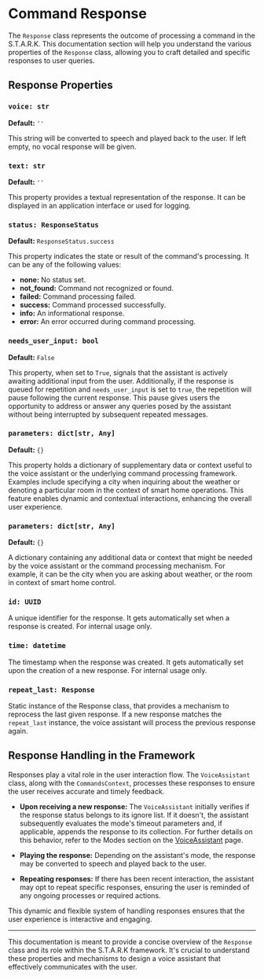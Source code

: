 # Command Response

The `Response` class represents the outcome of processing a command in the S.T.A.R.K. This documentation section will help you understand the various properties of the `Response` class, allowing you to craft detailed and specific responses to user queries.

## Response Properties

### `voice: str`
**Default:** `''`

This string will be converted to speech and played back to the user. If left empty, no vocal response will be given.

### `text: str`
**Default:** `''`

This property provides a textual representation of the response. It can be displayed in an application interface or used for logging.

### `status: ResponseStatus`
**Default:** `ResponseStatus.success`

This property indicates the state or result of the command's processing. It can be any of the following values:

- **none:** No status set.
- **not_found:** Command not recognized or found.
- **failed:** Command processing failed.
- **success:** Command processed successfully.
- **info:** An informational response.
- **error:** An error occurred during command processing.

### `needs_user_input: bool`
**Default:** `False`

This property, when set to `True`, signals that the assistant is actively awaiting additional input from the user. Additionally, if the response is queued for repetition and `needs_user_input` is set to `true`, the repetition will pause following the current response. This pause gives users the opportunity to address or answer any queries posed by the assistant without being interrupted by subsequent repeated messages.

### `parameters: dict[str, Any]`
**Default:** `{}`

This property holds a dictionary of supplementary data or context useful to the voice assistant or the underlying command processing framework. Examples include specifying a city when inquiring about the weather or denoting a particular room in the context of smart home operations. This feature enables dynamic and contextual interactions, enhancing the overall user experience.

### `parameters: dict[str, Any]`
**Default:** `{}`

A dictionary containing any additional data or context that might be needed by the voice assistant or the command processing mechanism. For example, it can be the city when you are asking about weather, or the room in context of smart home control.

### `id: UUID`

A unique identifier for the response. It gets automatically set when a response is created. For internal usage only.

### `time: datetime`

The timestamp when the response was created. It gets automatically set upon the creation of a new response. For internal usage only.

### `repeat_last: Response`

Static instance of the Response class, that provides a mechanism to reprocess the last given response. If a new response matches the `repeat_last` instance, the voice assistant will process the previous response again.

## Response Handling in the Framework

Responses play a vital role in the user interaction flow. The `VoiceAssistant` class, along with the `CommandsContext`, processes these responses to ensure the user receives accurate and timely feedback.

- **Upon receiving a new response:** The `VoiceAssistant` initially verifies if the response status belongs to its ignore list. If it doesn't, the assistant subsequently evaluates the mode's timeout parameters and, if applicable, appends the response to its collection. For further details on this behavior, refer to the Modes section on the [VoiceAssistant](/voice-assistant) page.

- **Playing the response:** Depending on the assistant's mode, the response may be converted to speech and played back to the user.

- **Repeating responses:** If there has been recent interaction, the assistant may opt to repeat specific responses, ensuring the user is reminded of any ongoing processes or required actions.

This dynamic and flexible system of handling responses ensures that the user experience is interactive and engaging.

---

This documentation is meant to provide a concise overview of the `Response` class and its role within the S.T.A.R.K framework. It's crucial to understand these properties and mechanisms to design a voice assistant that effectively communicates with the user.
